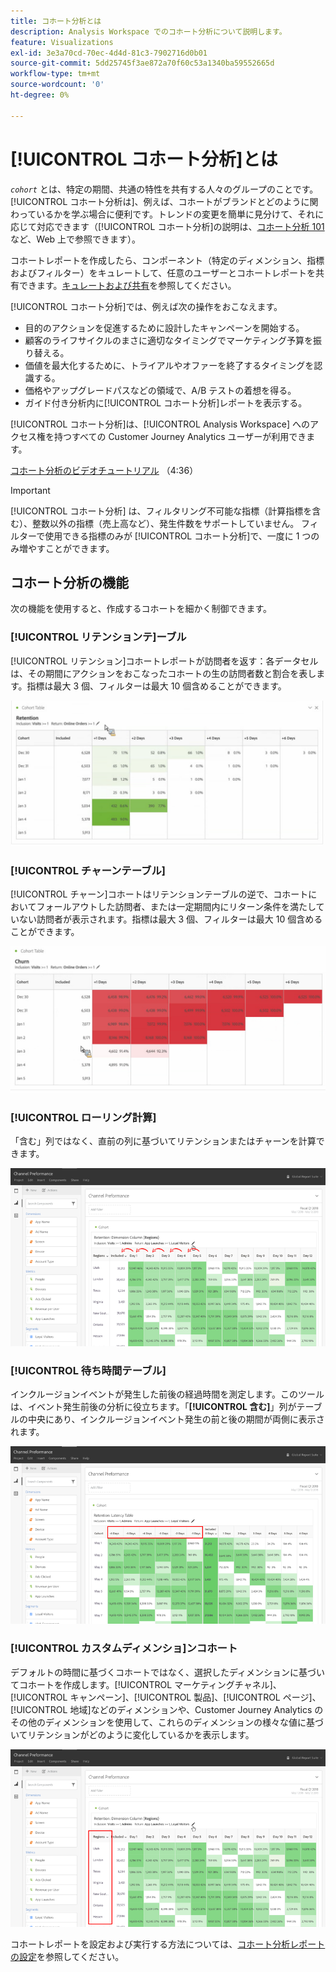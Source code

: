 ```yaml
---
title: コホート分析とは
description: Analysis Workspace でのコホート分析について説明します。
feature: Visualizations
exl-id: 3e3a70cd-70ec-4d4d-81c3-7902716d0b01
source-git-commit: 5dd25745f3ae872a70f60c53a1340ba59552665d
workflow-type: tm+mt
source-wordcount: '0'
ht-degree: 0%

---
```


# [!UICONTROL コホート分析]とは

*`cohort`* とは、特定の期間、共通の特性を共有する人々のグループのことです。[!UICONTROL コホート分析は]、例えば、コホートがブランドとどのように関わっているかを学ぶ場合に便利です。トレンドの変更を簡単に見分けて、それに応じて対応できます（[!UICONTROL コホート分析]の説明は、[コホート分析 101](https://en.wikipedia.org/wiki/Cohort_analysis) など、Web 上で参照できます）。

コホートレポートを作成したら、コンポーネント（特定のディメンション、指標およびフィルター）をキュレートして、任意のユーザーとコホートレポートを共有できます。[キュレートおよび共有](/help/analysis-workspace/curate-share/curate.md)を参照してください。

[!UICONTROL コホート分析]では、例えば次の操作をおこなえます。

* 目的のアクションを促進するために設計したキャンペーンを開始する。
* 顧客のライフサイクルのまさに適切なタイミングでマーケティング予算を振り替える。
* 価値を最大化するために、トライアルやオファーを終了するタイミングを認識する。
* 価格やアップグレードパスなどの領域で、A/B テストの着想を得る。
* ガイド付き分析内に[!UICONTROL コホート分析]レポートを表示する。

[!UICONTROL コホート分析]は、[!UICONTROL Analysis Workspace] へのアクセス権を持つすべての Customer Journey Analytics ユーザーが利用できます。

[コホート分析のビデオチュートリアル](https://experienceleague.adobe.com/docs/analytics-learn/tutorials/analysis-workspace/cohort-analysis/cohort-analysis-workspace.html?lang=ja) （4:36）

>[!IMPORTANT]
>
>[!UICONTROL コホート分析] は、フィルタリング不可能な指標（計算指標を含む）、整数以外の指標（売上高など）、発生件数をサポートしていません。 フィルターで使用できる指標のみが [!UICONTROL コホート分析]で、一度に 1 つのみ増やすことができます。

## コホート分析の機能

次の機能を使用すると、作成するコホートを細かく制御できます。

### [!UICONTROL リテンションテ]ーブル

[!UICONTROL リテンション]コホートレポートが訪問者を返す：各データセルは、その期間にアクションをおこなったコホートの生の訪問者数と割合を表します。指標は最大 3 個、フィルターは最大 10 個含めることができます。

![](assets/retention-report.png)

### [!UICONTROL チャーンテーブル]

[!UICONTROL チャーン]コホートはリテンションテーブルの逆で、コホートにおいてフォールアウトした訪問者、または一定期間内にリターン条件を満たしていない訪問者が表示されます。指標は最大 3 個、フィルターは最大 10 個含めることができます。

![](assets/churn-report.png)

### [!UICONTROL ローリング計算]

「含む」列ではなく、直前の列に基づいてリテンションまたはチャーンを計算できます。

![](assets/cohort-rolling-calculation.png)

### [!UICONTROL 待ち時間テーブル]

インクルージョンイベントが発生した前後の経過時間を測定します。このツールは、イベント発生前後の分析に役立ちます。「**[!UICONTROL 含む]**」列がテーブルの中央にあり、インクルージョンイベント発生の前と後の期間が両側に表示されます。

![](assets/cohort-latency.png)

### [!UICONTROL カスタムディメンショ]ンコホート

デフォルトの時間に基づくコホートではなく、選択したディメンションに基づいてコホートを作成します。[!UICONTROL マーケティングチャネル]、[!UICONTROL キャンペーン]、[!UICONTROL 製品]、[!UICONTROL ページ]、[!UICONTROL 地域]などのディメンションや、Customer Journey Analytics のその他のディメンションを使用して、これらのディメンションの様々な値に基づいてリテンションがどのように変化しているかを表示します。

![](assets/cohort-customizable-cohort-row.png)

コホートレポートを設定および実行する方法については、[コホート分析レポートの設定](/help/analysis-workspace/visualizations/cohort-table/t-cohort.md)を参照してください。
